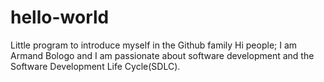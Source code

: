 # hello-world
Little program to introduce myself in the Github family
Hi people;
I am Armand Bologo and I am passionate about software development and the Software Development Life Cycle(SDLC).

